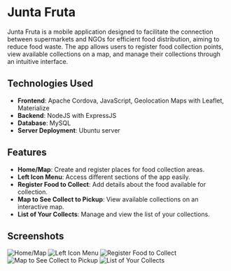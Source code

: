 # Junta Fruta

Junta Fruta is a mobile application designed to facilitate the connection between supermarkets and NGOs for efficient food distribution, aiming to reduce food waste. The app allows users to register food collection points, view available collections on a map, and manage their collections through an intuitive interface.

## Technologies Used

- **Frontend**: Apache Cordova, JavaScript, Geolocation Maps with Leaflet, Materialize
- **Backend**: NodeJS with ExpressJS
- **Database**: MySQL
- **Server Deployment**: Ubuntu server

## Features

- **Home/Map**: Create and register places for food collection areas.
- **Left Icon Menu**: Access different sections of the app easily.
- **Register Food to Collect**: Add details about the food available for collection.
- **Map to See Collect to Pickup**: View available collections on an interactive map.
- **List of Your Collects**: Manage and view the list of your collections.

## Screenshots

<!-- Add your screenshots here -->
![Home/Map](screenshots/home_map.jpg)
![Left Icon Menu](screenshots/left_icon_menu.png)
![Register Food to Collect](screenshots/register_food.jpg)
![Map to See Collect to Pickup](screenshots/collect_map.jpg)
![List of Your Collects](screenshots/collect_list.png)

